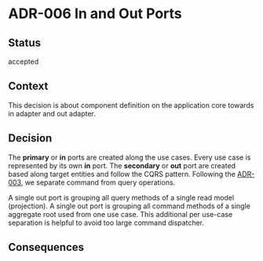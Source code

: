 # ADR-006 In and Out Ports

## Status

accepted

## Context

This decision is about component definition on the application core towards in adapter and out adapter.

## Decision

The **primary** or **in** ports are created along the use cases. Every use case is represented by its own **in** port.
The **secondary** or **out** port are created based along target entities and follow the CQRS pattern. Following 
the [ADR-003](./003-cqrs.md), we separate command from query operations. 

A single out port is grouping all query methods of a single read model (projection). A single out port is grouping all 
command methods of a single aggregate root used from one use case. This additional per use-case separation is helpful
to avoid too large command dispatcher.

## Consequences

